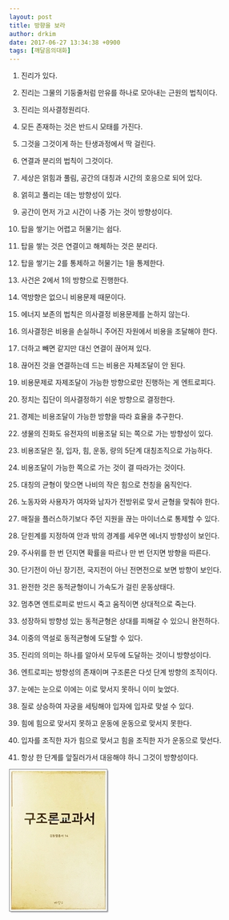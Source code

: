 ```yaml
---
layout: post
title: 방향을 보라
author: drkim
date: 2017-06-27 13:34:38 +0900
tags: [깨달음의대화]
---
```

1) 진리가 있다. 
  
2) 진리는 그물의 기둥줄처럼 만유를 하나로 모아내는 근원의 법칙이다. 
  
3) 진리는 의사결정원리다. 
  
4) 모든 존재하는 것은 반드시 모태를 가진다. 
  
5) 그것을 그것이게 하는 탄생과정에서 딱 걸린다. 
  
6) 연결과 분리의 법칙이 그것이다. 
  
7) 세상은 얽힘과 풀림, 공간의 대칭과 시간의 호응으로 되어 있다. 
  
8) 얽히고 풀리는 데는 방향성이 있다. 
  
9) 공간이 먼저 가고 시간이 나중 가는 것이 방향성이다. 
  
10) 탑을 쌓기는 어렵고 허물기는 쉽다. 
  
11) 탑을 쌓는 것은 연결이고 해체하는 것은 분리다. 
  
12) 탑을 쌓기는 2를 통제하고 허물기는 1을 통제한다. 
  
13) 사건은 2에서 1의 방향으로 진행한다. 
  
14) 역방향은 없으니 비용문제 때문이다. 
  
15) 에너지 보존의 법칙은 의사결정 비용문제를 논하지 않는다. 
  
16) 의사결정은 비용을 손실하니 주어진 자원에서 비용을 조달해야 한다. 
  
17) 더하고 빼면 같지만 대신 연결이 끊어져 있다. 
  
18) 끊어진 것을 연결하는데 드는 비용은 자체조달이 안 된다. 
  
19) 비용문제로 자제조달이 가능한 방향으로만 진행하는 게 엔트로피다. 
  
20) 정치는 집단이 의사결정하기 쉬운 방향으로 결정한다. 
  
21) 경제는 비용조달이 가능한 방향을 따라 효율을 추구한다. 
  
22) 생물의 진화도 유전자의 비용조달 되는 쪽으로 가는 방향성이 있다. 
  
23) 비용조달은 질, 입자, 힘, 운동, 량의 5단계 대칭조직으로 가능하다. 
  
24) 비용조달이 가능한 쪽으로 가는 것이 결 따라가는 것이다. 
  
25) 대칭의 균형이 맞으면 나비의 작은 힘으로 천칭을 움직인다. 
  
26) 노동자와 사용자가 여자와 남자가 전방위로 맞서 균형을 맞춰야 한다. 
  
27) 매질을 플러스하기보다 주던 지원을 끊는 마이너스로 통제할 수 있다. 
  
28) 닫힌계를 지정하여 안과 밖의 경계를 세우면 에너지 방향성이 보인다. 
  
29) 주사위를 한 번 던지면 확률을 따르나 만 번 던지면 방향을 따른다. 
  
30) 단기전이 아닌 장기전, 국지전이 아닌 전면전으로 보면 방향이 보인다. 
  
31) 완전한 것은 동적균형이니 가속도가 걸린 운동상태다. 
  
32) 멈추면 엔트로피로 반드시 죽고 움직이면 상대적으로 죽는다. 
  
33) 성장하되 방향성 있는 동적균형은 상대를 피해갈 수 있으니 완전하다. 
  
34) 이중의 역설로 동적균형에 도달할 수 있다. 
  
35) 진리의 의미는 하나를 알아서 모두에 도달하는 것이니 방향성이다. 
  
36) 엔트로피는 방향성의 존재이며 구조론은 다섯 단계 방향의 조직이다. 
  
37) 눈에는 눈으로 이에는 이로 맞서지 못하니 이미 늦었다. 
  
38) 질로 상승하여 자궁을 세팅해야 입자에 입자로 맞설 수 있다. 
  
39) 힘에 힘으로 맞서지 못하고 운동에 운동으로 맞서지 못한다. 
  
40) 입자를 조직한 자가 힘으로 맞서고 힘을 조직한 자가 운동으로 맞선다. 
  
41) 항상 한 단계를 앞질러가서 대응해야 하니 그것이 방향성이다.

  


   


![](/files/attach/images/198/196/860/0.jpg)